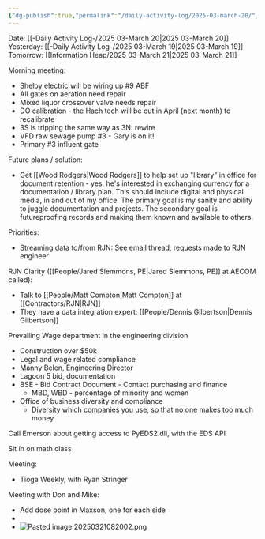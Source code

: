 ```yaml
---
{"dg-publish":true,"permalink":"/daily-activity-log/2025-03-march-20/","noteIcon":"","created":"2025-03-20T07:34:57.415-05:00"}
---
```


Date: [[-Daily Activity Log-/2025 03-March 20\|2025 03-March 20]]
Yesterday: [[-Daily Activity Log-/2025 03-March 19\|2025 03-March 19]]
Tomorrow: [[Information Heap/2025 03-March 21\|2025 03-March 21]]

Morning meeting:
- Shelby electric will be wiring up #9 ABF
- All gates on aeration need repair
- Mixed liquor crossover valve needs repair
- DO calibration - the Hach tech will be out in April (next month) to recalibrate
- 3S is tripping the same way as 3N: rewire
- VFD raw sewage pump #3 - Gary is on it!
- Primary #3 influent gate

Future plans / solution:
- Get [[Wood Rodgers\|Wood Rodgers]] to help set up "library" in office for document retention - yes, he's interested in exchanging currency for a documentation / library plan. This should include digital and physical media, in and out of my office. The primary goal is my sanity and ability to juggle documentation and projects. The secondary goal is futureproofing records and making them known and available to others.

Priorities:
- Streaming data to/from RJN: See email thread, requests made to RJN engineer



RJN Clarity ([[People/Jared Slemmons, PE\|Jared Slemmons, PE]] at AECOM called):
- Talk to [[People/Matt Compton\|Matt Compton]] at [[Contractors/RJN\|RJN]]
- They have a data integration expert: [[People/Dennis Gilbertson\|Dennis Gilbertson]]

Prevailing Wage department in the engineering division
- Construction over $50k
- Legal and wage related compliance
- Manny Belen, Engineering Director
- Lagoon 5 bid, documentation
- BSE - Bid Contract Document - Contact purchasing and finance
	- MBD, WBD - percentage of minority and women
- Office of business diversity and compliance
	- Diversity which companies you use, so that no one makes too much money


Call Emerson about getting access to PyEDS2.dll, with the EDS API

Sit in on math class

Meeting:
- Tioga Weekly, with Ryan Stringer

Meeting with Don and Mike:
- Add dose point in Maxson, one for each side
- 
- ![Pasted image 20250321082002.png](/img/user/Pasted%20image%2020250321082002.png)